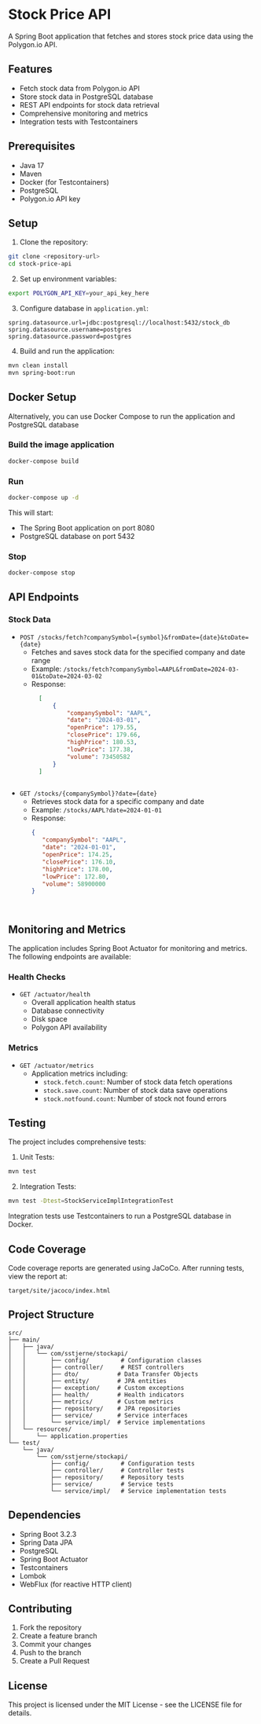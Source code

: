 # Stock Price API

A Spring Boot application that fetches and stores stock price data using the Polygon.io API.

## Features

- Fetch stock data from Polygon.io API
- Store stock data in PostgreSQL database
- REST API endpoints for stock data retrieval
- Comprehensive monitoring and metrics
- Integration tests with Testcontainers

## Prerequisites

- Java 17
- Maven
- Docker (for Testcontainers)
- PostgreSQL
- Polygon.io API key

## Setup

1. Clone the repository:
```bash
git clone <repository-url>
cd stock-price-api
```

2. Set up environment variables:
```bash
export POLYGON_API_KEY=your_api_key_here
```

3. Configure database in `application.yml`:
```properties
spring.datasource.url=jdbc:postgresql://localhost:5432/stock_db
spring.datasource.username=postgres
spring.datasource.password=postgres
```

4. Build and run the application:
```bash
mvn clean install
mvn spring-boot:run
```

## Docker Setup

Alternatively, you can use Docker Compose to run the application and 
PostgreSQL database

### Build the image application
```bash
docker-compose build
```
### Run
```bash
docker-compose up -d
```

This will start:
- The Spring Boot application on port 8080
- PostgreSQL database on port 5432

### Stop
```bash
docker-compose stop
```

## API Endpoints

### Stock Data

- `POST /stocks/fetch?companySymbol={symbol}&fromDate={date}&toDate={date}`
  - Fetches and saves stock data for the specified company and date range
  - Example: `/stocks/fetch?companySymbol=AAPL&fromDate=2024-03-01&toDate=2024-03-02`
  - Response:
      ```json
        [
            {
                "companySymbol": "AAPL",
                "date": "2024-03-01",
                "openPrice": 179.55,
                "closePrice": 179.66,
                "highPrice": 180.53,
                "lowPrice": 177.38,
                "volume": 73450582
            }
        ]
   ```

- `GET /stocks/{companySymbol}?date={date}`
  - Retrieves stock data for a specific company and date
  - Example: `/stocks/AAPL?date=2024-01-01`
  - Response:
      ```json
      {
         "companySymbol": "AAPL",
         "date": "2024-01-01",
         "openPrice": 174.25,
         "closePrice": 176.10,
         "highPrice": 178.00,
         "lowPrice": 172.80,
         "volume": 58900000
      }
   ```


## Monitoring and Metrics

The application includes Spring Boot Actuator for monitoring and metrics. The following endpoints are available:

### Health Checks
- `GET /actuator/health`
  - Overall application health status
  - Database connectivity
  - Disk space
  - Polygon API availability

### Metrics
- `GET /actuator/metrics`
  - Application metrics including:
    - `stock.fetch.count`: Number of stock data fetch operations
    - `stock.save.count`: Number of stock data save operations
    - `stock.notfound.count`: Number of stock not found errors


## Testing

The project includes comprehensive tests:

1. Unit Tests:
```bash
mvn test
```

2. Integration Tests:
```bash
mvn test -Dtest=StockServiceImplIntegrationTest
```

Integration tests use Testcontainers to run a PostgreSQL database in Docker.

## Code Coverage

Code coverage reports are generated using JaCoCo. After running tests, view the report at:
```
target/site/jacoco/index.html
```

## Project Structure

```
src/
├── main/
│   ├── java/
│   │   └── com/sstjerne/stockapi/
│   │       ├── config/         # Configuration classes
│   │       ├── controller/     # REST controllers
│   │       ├── dto/           # Data Transfer Objects
│   │       ├── entity/        # JPA entities
│   │       ├── exception/     # Custom exceptions
│   │       ├── health/        # Health indicators
│   │       ├── metrics/       # Custom metrics
│   │       ├── repository/    # JPA repositories
│   │       ├── service/       # Service interfaces
│   │       └── service/impl/  # Service implementations
│   └── resources/
│       └── application.properties
└── test/
    └── java/
        └── com/sstjerne/stockapi/
            ├── config/         # Configuration tests
            ├── controller/     # Controller tests
            ├── repository/     # Repository tests
            ├── service/        # Service tests
            └── service/impl/   # Service implementation tests
```

## Dependencies

- Spring Boot 3.2.3
- Spring Data JPA
- PostgreSQL
- Spring Boot Actuator
- Testcontainers
- Lombok
- WebFlux (for reactive HTTP client)

## Contributing

1. Fork the repository
2. Create a feature branch
3. Commit your changes
4. Push to the branch
5. Create a Pull Request

## License

This project is licensed under the MIT License - see the LICENSE file for details. 